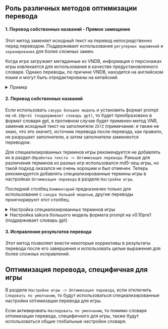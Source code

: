 ## Роль различных методов оптимизации перевода

#### **1. Перевод собственных названий - Прямое замещение**

Этот метод заменяет исходный текст на перевод непосредственно перед переводом. Поддерживает использование `регулярных выражений` и `экранирования` для более сложных замен.

Когда игра загружает метаданные из VNDB, информация о персонажах игры извлекается для использования в качестве предустановленного словаря. Однако переводы, по причине VNDB, находятся на английском языке и могут быть отредактированы на китайский.

<details>
  <summary>Пример</summary>
  <img src="https://image.lunatranslator.org/zh/transoptimi/1.png"> 
</details>

#### **2. Перевод собственных названий**

Если использовать `сакура большое модель` и установить формат prompt на `v0.10pre1 (поддерживает словарь gpt)`, то будет преобразовано в формат словаря gpt, в противном случае будет применен метод VNR, заменив исходный текст на заполнители `ZX?Z` (примечание: я также не знаю, что это значит), источник перевода после перевода, как правило, не разрушает заполнители, а затем заполнители заменяются переводом.

Для специализированных терминов игры рекомендуется не добавлять их в раздел `Обработка текста -> Оптимизация перевода`. Раньше для различения терминов из разных игр использовался md5-хеш игры, но такой подход оказался не очень хорошим и был отменен. Теперь рекомендуется добавлять специализированные термины игры в настройках `Оптимизация перевода` в разделе `Настройки игры`.

Последний столбец `Комментарий` предназначен только для использования с `сакура большой моделью`, другие переводы проигнорируют этот столбец.

<details>
  <summary>Настройка специализированных терминов игры</summary>
  Рекомендуется использовать:
  <img src="https://image.lunatranslator.org/zh/transoptimi/2.png"> 
  а не:
  <img src="https://image.lunatranslator.org/zh/transoptimi/3.png"> 
</details>

<details>
  <summary>Настройка sakura большого модель формата prompt на v0.10pre1 (поддерживает словарь gpt)</summary>
  <img src="https://image.lunatranslator.org/zh/transoptimi/4.png"> 
</details>

#### **3. Исправление результатов перевода**

Этот метод позволяет внести некоторые коррективы в результаты перевода после его завершения и использовать целые выражения для более сложных исправлений.

## Оптимизация перевода, специфичная для игры

В разделе `Настройки игры -> Оптимизация перевода`, если отключить `Следовать по умолчанию`, то будут использоваться специализированные настройки оптимизации перевода для игры.

Если активировать `Наследовать по умолчанию`, то помимо словаря оптимизации перевода, специфичного для игры, также будут использоваться общие глобальные настройки словаря.